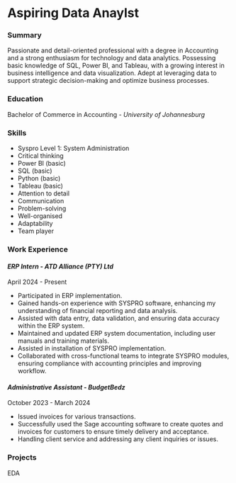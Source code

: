# Aspiring Data Anaylst

### Summary
Passionate and detail-oriented professional with a degree in Accounting and a strong enthusiasm for technology and data analytics. Possessing basic knowledge of SQL, Power BI, and Tableau, with a growing interest in business intelligence and data visualization. Adept at leveraging data to support strategic decision-making and optimize business processes.

### Education
Bachelor of Commerce in Accounting - _University of Johannesburg_

### Skills
* Syspro Level 1: System Administration
* Critical thinking 
* Power BI (basic)
* SQL (basic)
* Python (basic)
* Tableau (basic)
* Attention to detail
* Communication
* Problem-solving
* Well-organised
* Adaptability
* Team player



### Work Experience


#### _ERP Intern_ - _ATD Alliance (PTY) Ltd_
 April 2024 - Present

* Participated in ERP implementation.
* Gained hands-on experience with SYSPRO software, enhancing my understanding of financial reporting and data analysis.
* Assisted with data entry, data validation, and ensuring data accuracy within the ERP system.
* Maintained and updated ERP system documentation, including user manuals and training materials.
* Assisted in installation of SYSPRO implementation.
* Collaborated with cross-functional teams to integrate SYSPRO modules, ensuring compliance with accounting principles and improving workflow. 

#### _Administrative Assistant_ - _BudgetBedz_
October 2023 - March 2024

* Issued invoices for various transactions. 
* Successfully used the Sage accounting software to create quotes and invoices for customers to ensure timely delivery and acceptance. 
* Handling client service and addressing any client inquiries or issues.

### Projects
EDA
